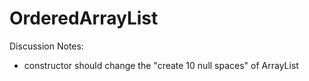 # OrderedArrayList
Discussion Notes:
- constructor should change the "create 10 null spaces" of ArrayList
